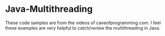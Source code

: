 # Java-Multithreading

These code samples are from the videos of  caveofprogramming.com. I feel these examples are very helpful to catch/review the multithreading in Java.
